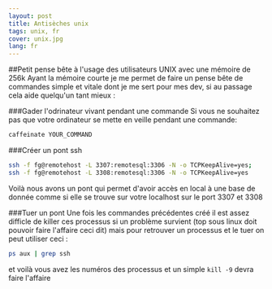 ```yaml
---
layout: post
title: Antisèches unix
tags: unix, fr
cover: unix.jpg
lang: fr
---
```

##Petit pense bête à l'usage des utilisateurs UNIX avec une mémoire de 256k
Ayant la mémoire courte je me permet de faire un pense bête de commandes simple et vitale dont je me sert pour mes dev, si au passage cela aide quelqu'un tant mieux :

###Gader l'odrinateur vivant pendant une commande
Si vous ne souhaitez pas que votre ordinateur se mette en veille pendant une commande: 

```bash
caffeinate YOUR_COMMAND
```

###Créer un pont ssh 

```bash
ssh -f fg@remotehost -L 3307:remotesql:3306 -N -o TCPKeepAlive=yes;
ssh -f fg@remotehost -L 3308:remotesql:3306 -N -o TCPKeepAlive=yes
```
Voilà nous avons un pont qui permet d'avoir accès en local à une base de donnée comme si elle se trouve sur votre localhost sur le port 3307 et 3308

###Tuer un pont 
Une fois les commandes précédentes créé il est assez difficle de killer ces processus si un problème survient (top sous linux doit pouvoir faire l'affaire ceci dit) mais pour retrouver un processus et le tuer on peut utiliser ceci :

```bash
ps aux | grep ssh
```

et voilà vous avez les numéros des processus et un simple `kill -9` devra faire l'affaire
